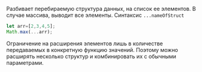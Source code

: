 Разбивает перебираемую структура данных, на список ее элементов. В случае массива, выводит все элементы. Синтаксис `...nameOfStruct`

```js
let arr=[2,3,4,5];
Math.max(...arr);
```

Ограничение на расширения элементов лишь в количестве передаваемых в конкретную функцию значений. Поэтому можно расширять несколько структур и комбинировать их с обычными параметрами.